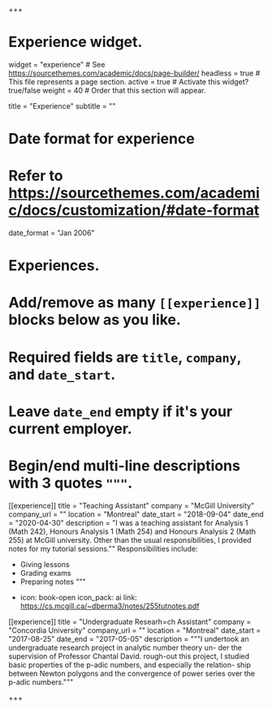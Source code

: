 +++
# Experience widget.
widget = "experience"  # See https://sourcethemes.com/academic/docs/page-builder/
headless = true  # This file represents a page section.
active = true  # Activate this widget? true/false
weight = 40  # Order that this section will appear.

title = "Experience"
subtitle = ""

# Date format for experience
#   Refer to https://sourcethemes.com/academic/docs/customization/#date-format
date_format = "Jan 2006"

# Experiences.
#   Add/remove as many `[[experience]]` blocks below as you like.
#   Required fields are `title`, `company`, and `date_start`.
#   Leave `date_end` empty if it's your current employer.
#   Begin/end multi-line descriptions with 3 quotes `"""`.
[[experience]]
  title = "Teaching Assistant"
  company = "McGill University"
  company_url = ""
  location = "Montreal"
  date_start = "2018-09-04"
  date_end = "2020-04-30"
  description = "I was a teaching assistant for Analysis 1 (Math 242), Honours Analysis 1 (Math 254) and Honours Analysis 2 (Math 255) at McGill university. Other than the usual responsibilities, I provided notes for my tutorial sessions.""
  Responsibilities include:
  
  * Giving lessons
  * Grading exams
  * Preparing notes
  """
  - icon: book-open
  icon_pack: ai
  link: https://cs.mcgill.ca/~dberma3/notes/255tutnotes.pdf

[[experience]]
  title = "Undergraduate Researh=ch Assistant"
  company = "Concordia University"
  company_url = ""
  location = "Montreal"
  date_start = "2017-08-25"
  date_end = "2017-05-05"
  description = """I undertook an undergraduate research project in analytic number theory un- der the supervision of Professor Chantal David.  rough-out this project, I studied basic properties of the p-adic numbers, and especially the relation- ship between Newton polygons and the convergence of power series over the p-adic numbers."""

+++
